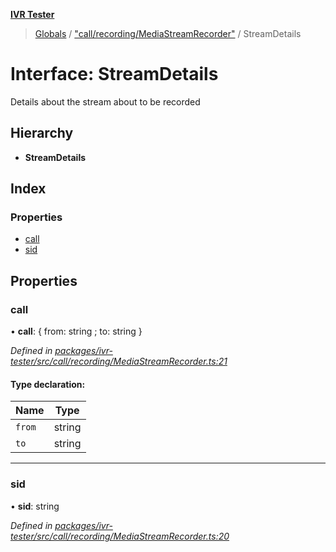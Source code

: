**[IVR Tester](../README.md)**

> [Globals](../README.md) / ["call/recording/MediaStreamRecorder"](../modules/_call_recording_mediastreamrecorder_.md) / StreamDetails

# Interface: StreamDetails

Details about the stream about to be recorded

## Hierarchy

* **StreamDetails**

## Index

### Properties

* [call](_call_recording_mediastreamrecorder_.streamdetails.md#call)
* [sid](_call_recording_mediastreamrecorder_.streamdetails.md#sid)

## Properties

### call

•  **call**: { from: string ; to: string  }

*Defined in [packages/ivr-tester/src/call/recording/MediaStreamRecorder.ts:21](https://github.com/SketchingDev/ivr-tester/blob/2e93db6/packages/ivr-tester/src/call/recording/MediaStreamRecorder.ts#L21)*

#### Type declaration:

Name | Type |
------ | ------ |
`from` | string |
`to` | string |

___

### sid

•  **sid**: string

*Defined in [packages/ivr-tester/src/call/recording/MediaStreamRecorder.ts:20](https://github.com/SketchingDev/ivr-tester/blob/2e93db6/packages/ivr-tester/src/call/recording/MediaStreamRecorder.ts#L20)*
